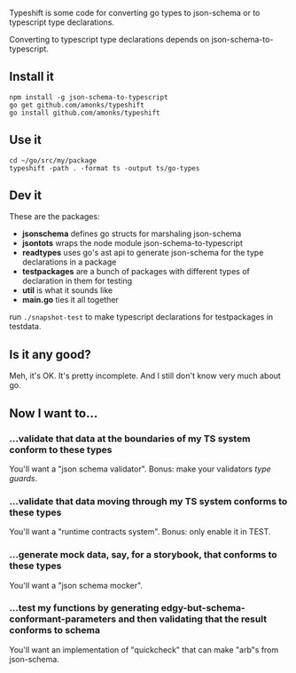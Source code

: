 Typeshift is some code for converting go types to json-schema or to
typescript type declarations.

Converting to typescript type declarations depends on
json-schema-to-typescript.

## Install it

    npm install -g json-schema-to-typescript
    go get github.com/amonks/typeshift
    go install github.com/amonks/typeshift

## Use it

    cd ~/go/src/my/package
    typeshift -path . -format ts -output ts/go-types

## Dev it

These are the packages:

- **jsonschema** defines go structs for marshaling json-schema
- **jsontots** wraps the node module json-schema-to-typescript
- **readtypes** uses go's ast api to generate json-schema for the type declarations in a package
- **testpackages** are a bunch of packages with different types of declaration in them for testing
- **util** is what it sounds like
- **main.go** ties it all together

run `./snapshot-test` to make typescript declarations for testpackages in
testdata.

## Is it any good?

Meh, it's OK. It's pretty incomplete. And I still don't know very much about
go.

## Now I want to...

### ...validate that data at the boundaries of my TS system conform to these types

You'll want a "json schema validator". Bonus: make your validators _type
guards_.

### ...validate that data moving through my TS system conforms to these types

You'll want a "runtime contracts system". Bonus: only enable it in TEST.

### ...generate mock data, say, for a storybook, that conforms to these types

You'll want a "json schema mocker".

### ...test my functions by generating edgy-but-schema-conformant-parameters and then validating that the result conforms to schema

You'll want an implementation of "quickcheck" that can make "arb"s from json-schema.

